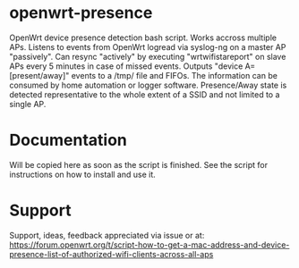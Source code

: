 # openwrt-presence
OpenWrt device presence detection bash script. Works accross multiple APs. Listens to events from OpenWrt logread via syslog-ng on a master AP "passively". Can resync "actively" by executing "wrtwifistareport" on slave APs every 5 minutes in case of missed events. Outputs "device A=[present/away]" events to a /tmp/ file and FIFOs. The information can be consumed by home automation or logger software. Presence/Away state is detected representative to the whole extent of a SSID and not limited to a single AP.

# Documentation
Will be copied here as soon as the script is finished. See the script for instructions on how to install and use it.

# Support
Support, ideas, feedback appreciated via issue or at: https://forum.openwrt.org/t/script-how-to-get-a-mac-address-and-device-presence-list-of-authorized-wifi-clients-across-all-aps

